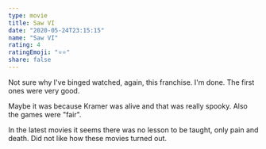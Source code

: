 ```yaml
---
type: movie
title: Saw VI
date: "2020-05-24T23:15:15"
name: "Saw VI"
rating: 4
ratingEmoji: "⭐️⭐️"
share: false
---
```


Not sure why I've binged watched, again, this franchise. I'm done. The first ones were very good.

Maybe it was because Kramer was alive and that was really spooky. Also the games were "fair".

In the latest movies it seems there was no lesson to be taught, only pain and death. Did not like how these movies turned out.
